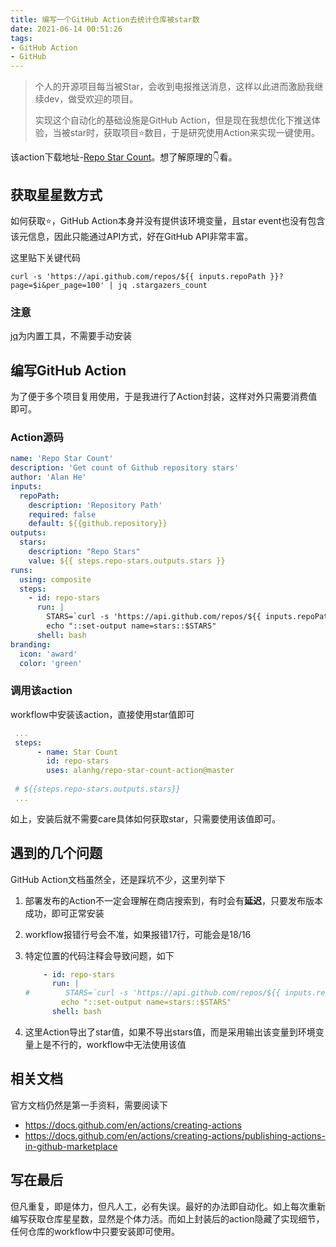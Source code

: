 ```yaml
---
title: 编写一个GitHub Action去统计仓库被star数
date: 2021-06-14 00:51:26
tags:
- GitHub Action
- GitHub
---
```


> 个人的开源项目每当被Star，会收到电报推送消息，这样以此进而激励我继续dev，做受欢迎的项目。
>
> 实现这个自动化的基础设施是GitHub Action，但是现在我想优化下推送体验，当被star时，获取项目:star:数目，于是研究使用Action来实现一键使用。

该action下载地址-[Repo Star Count](https://github.com/marketplace/actions/repo-star-count)。想了解原理的👇看。

## 获取星星数方式

如何获取:star:，GitHub Action本身并没有提供该环境变量，且star event也没有包含该元信息，因此只能通过API方式，好在GitHub API非常丰富。

这里贴下关键代码 

```shell
curl -s 'https://api.github.com/repos/${{ inputs.repoPath }}?page=$i&per_page=100' | jq .stargazers_count
```

### 注意

[jq](https://github.com/actions/virtual-environments/blob/main/images/linux/Ubuntu2004-README.md)为内置工具，不需要手动安装

## 编写GitHub Action

为了便于多个项目复用使用，于是我进行了Action封装，这样对外只需要消费值即可。

### Action源码

```yml
name: 'Repo Star Count'
description: 'Get count of Github repository stars'
author: 'Alan He'
inputs:
  repoPath:
    description: 'Repository Path'
    required: false
    default: ${{github.repository}}
outputs:
  stars:
    description: "Repo Stars"
    value: ${{ steps.repo-stars.outputs.stars }}
runs:
  using: composite
  steps:
    - id: repo-stars
      run: |
        STARS=`curl -s 'https://api.github.com/repos/${{ inputs.repoPath }}?page=$i&per_page=100' | jq .stargazers_count`
        echo "::set-output name=stars::$STARS"
      shell: bash
branding:
  icon: 'award'
  color: 'green'

```

### 调用该action

workflow中安装该action，直接使用star值即可

```yml
 ...
 steps:
      - name: Star Count
        id: repo-stars
        uses: alanhg/repo-star-count-action@master
       
 # ${{steps.repo-stars.outputs.stars}}      
 ...
```

如上，安装后就不需要care具体如何获取star，只需要使用该值即可。



## 遇到的几个问题

GitHub Action文档虽然全，还是踩坑不少，这里列举下

1. 部署发布的Action不一定会理解在商店搜索到，有时会有**延迟**，只要发布版本成功，即可正常安装

2. workflow报错行号会不准，如果报错17行，可能会是18/16

3. 特定位置的代码注释会导致问题，如下

   ```yaml
       - id: repo-stars
         run: |
   #        STARS=`curl -s 'https://api.github.com/repos/${{ inputs.repoPath }}?page=$i&per_page=100' | jq .stargazers_count`
           echo "::set-output name=stars::$STARS"
         shell: bash
   ```

4. 这里Action导出了star值，如果不导出stars值，而是采用输出该变量到环境变量上是不行的，workflow中无法使用该值



## 相关文档

官方文档仍然是第一手资料，需要阅读下

- https://docs.github.com/en/actions/creating-actions
- https://docs.github.com/en/actions/creating-actions/publishing-actions-in-github-marketplace

## 写在最后

但凡重复，即是体力，但凡人工，必有失误。最好的办法即自动化。如上每次重新编写获取仓库星星数，显然是个体力活。而如上封装后的action隐藏了实现细节，任何仓库的workflow中只要安装即可使用。



